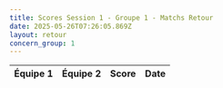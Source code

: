 ```yaml
---
title: Scores Session 1 - Groupe 1 - Matchs Retour
date: 2025-05-26T07:26:05.869Z
layout: retour
concern_group: 1
---
```




| Équipe 1 | Équipe 2 | Score | Date |
|----------|----------|-------|------|


